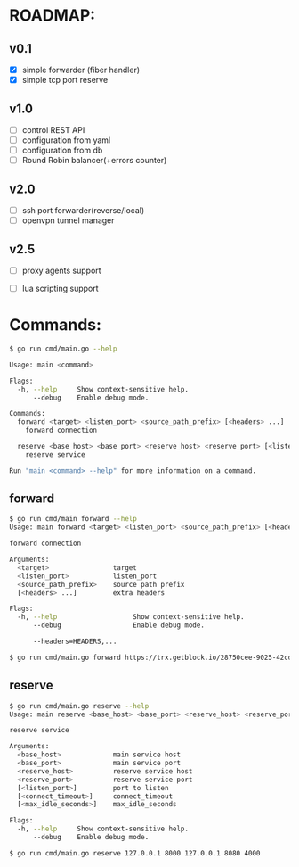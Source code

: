 ROADMAP:
========

v0.1
----
- [x] simple forwarder (fiber handler)
- [x] simple tcp port reserve

v1.0
----
- [ ] control REST API
- [ ] configuration from yaml
- [ ] configuration from db
- [ ] Round Robin balancer(+errors counter)

v2.0
----
- [ ] ssh port forwarder(reverse/local)
- [ ] openvpn tunnel manager

v2.5
----
- [ ] proxy agents support
- [ ] lua scripting support


Commands:
=========

```bash
$ go run cmd/main.go --help

Usage: main <command>

Flags:
  -h, --help     Show context-sensitive help.
      --debug    Enable debug mode.

Commands:
  forward <target> <listen_port> <source_path_prefix> [<headers> ...]
    forward connection

  reserve <base_host> <base_port> <reserve_host> <reserve_port> [<listen_port> [<connect_timeout> [<max_idle_seconds>]]]
    reserve service

Run "main <command> --help" for more information on a command.
```

forward
--------
```bash
$ go run cmd/main forward --help
Usage: main forward <target> <listen_port> <source_path_prefix> [<headers> ...]

forward connection

Arguments:
  <target>                target
  <listen_port>           listen_port
  <source_path_prefix>    source path prefix
  [<headers> ...]         extra headers

Flags:
  -h, --help                   Show context-sensitive help.
      --debug                  Enable debug mode.

      --headers=HEADERS,...

$ go run cmd/main.go forward https://trx.getblock.io/28750cee-9025-42cd-9a9b-1f1c1423252a/mainnet/ 3005 / header1:value header2:value2
```

reserve
-------
```bash
$ go run cmd/main.go reserve --help
Usage: main reserve <base_host> <base_port> <reserve_host> <reserve_port> [<listen_port> [<connect_timeout> [<max_idle_seconds>]]]

reserve service

Arguments:
  <base_host>             main service host
  <base_port>             main service port
  <reserve_host>          reserve service host
  <reserve_port>          reserve service port
  [<listen_port>]         port to listen
  [<connect_timeout>]     connect_timeout
  [<max_idle_seconds>]    max_idle_seconds

Flags:
  -h, --help     Show context-sensitive help.
      --debug    Enable debug mode.

$ go run cmd/main.go reserve 127.0.0.1 8000 127.0.0.1 8080 4000
```
